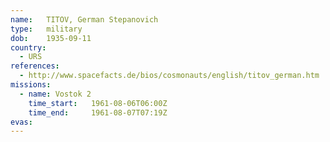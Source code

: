 ```yaml
---
name:	TITOV, German Stepanovich
type:	military
dob:	1935-09-11
country:
  - URS
references:
  - http://www.spacefacts.de/bios/cosmonauts/english/titov_german.htm
missions:
  - name: Vostok 2
    time_start:   1961-08-06T06:00Z
    time_end:     1961-08-07T07:19Z
evas:
---
```

